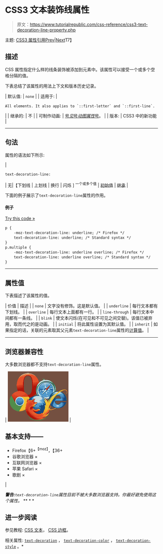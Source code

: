 # CSS3 文本装饰线属性

> 原文：<https://www.tutorialrepublic.com/css-reference/css3-text-decoration-line-property.php>

主题: [CSS3 属性引用](css3-properties.php)[Prev](css3-text-decoration-color-property.php)|[Next](css3-text-decoration-style-property.php)T7】

## 描述

CSS 属性指定什么样的线条装饰被添加到元素中。该属性可以接受一个或多个空格分隔的值。

下表总结了该属性的用法上下文和版本历史记录。

| 默认值: | `none` |
| 适用于: | 

```
All elements. It also applies to `::first-letter` and `::first-line`.
```

 |
| 继承的: | 不 |
| 可制作动画: | [号*见*号*动图属性*号](css-animatable-properties.php)。 |
| 版本: | CSS3 中的新功能 |

* * *

## 句法

属性的语法如下所示:

| 

```
text-decoration-line: 
```

 | 无&#124;【下划线 &#124; 上划线 &#124; 换行 &#124; 闪烁 ] <sup>一个或多个值</sup> &#124; [初始值](../definitions.php#initial) &#124; [继承](../definitions.php#inherit) |

下面的例子展示了`text-decoration-line`属性的作用。

#### 例子

[Try this code »](../codelab.php?topic=css3&file=text-decoration-line-property "Try this code using online Editor")

```
p {
    -moz-text-decoration-line: underline; /* Firefox */
    text-decoration-line: underline; /* Standard syntax */
}
p.multiple {
    -moz-text-decoration-line: underline overline; /* Firefox */
    text-decoration-line: underline overline; /* Standard syntax */
}
```

* * *

## 属性值

下表描述了该属性的值。

| 价值 | 描述 |
| `none` | 文字没有修饰。这是默认值。 |
| `underline` | 每行文本都有下划线。 |
| `overline` | 每行文本上面都有一行。 |
| `line-through` | 每行文本中间都有一条线。 |
| `blink` | 使文本闪烁(在可见和不可见之间交替)。该值已被弃用，取而代之的是动画。 |
| `initial` | 将此属性设置为其默认值。 |
| `inherit` | 如果指定的话，关联的元素取其父元素`text-decoration-line`属性的[计算值](../definitions.php#computed-value)。 |

* * *

## 浏览器兼容性

大多数浏览器都不支持`text-decoration-line`属性。

| ![Browsers Icon](img/e9331123c77668c1832e541c2fca1002.png) | 

## 基本支持——

*   Firefox【6+<sup class="badge">【moz】</sup>，【36+
*   谷歌浏览器 ×
*   互联网浏览器 ×
*   苹果 Safari ×
*   歌剧 ×

 |

 ***警告:**`text-decoration-line`属性目前不被大多数浏览器支持。你最好避免使用这个属性。*  ** * *

## 进一步阅读

参见教程: [CSS 文本](../css-tutorial/css-text.php)， [CSS 边框](../css-tutorial/css-border.php)。

相关属性: [`text-decoration`](css-text-decoration-property.php) ， [`text-decoration-color`](css3-text-decoration-color-property.php) ， [`text-decoration-style`](css3-text-decoration-style-property.php) 。*